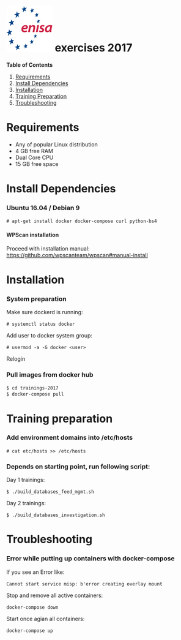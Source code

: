 # ![Enisa logo](/graphs/logo-enisa.png?raw=true) exercises 2017

**Table of Contents**

1. [Requirements](#requirements)
2. [Install Dependencies](#install-dependencies)
3. [Installation](#installation)
4. [Training Preparation](#training-preparation)
5. [Troubleshooting](#troubleshooting)



# Requirements

- Any of popular Linux distribution
- 4 GB free RAM
- Dual Core CPU
- 15 GB free space



# Install Dependencies

### Ubuntu 16.04 / Debian 9


```
# apt-get install docker docker-compose curl python-bs4
```
#### WPScan installation
Proceed with installation manual:
https://github.com/wpscanteam/wpscan#manual-install

# Installation

### System preparation

Make sure dockerd is running:

```
# systemctl status docker
```
Add user to docker system group:
```
# usermod -a -G docker <user>
```
Relogin

### Pull images from docker hub
```
$ cd trainings-2017
$ docker-compose pull
```


# Training preparation
### Add environment domains into /etc/hosts
```
# cat etc/hosts >> /etc/hosts
```

### Depends on starting point, run following script:

Day 1 trainings:
```
$ ./build_databases_feed_mgmt.sh
```

Day 2 trainings:
```
$ ./build_databases_investigation.sh
```


# Troubleshooting

### Error while putting up containers with docker-compose
If you see an Error like:
```
Cannot start service misp: b'error creating overlay mount
```
Stop and remove all active containers:
```
docker-compose down
```
Start once agian all containers:
```
docker-compose up
```
